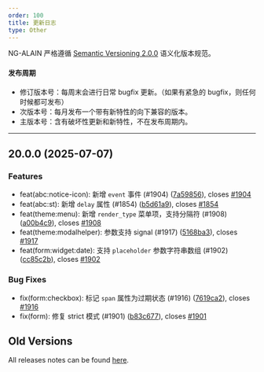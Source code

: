 ```yaml
---
order: 100
title: 更新日志
type: Other
---
```


NG-ALAIN 严格遵循 [Semantic Versioning 2.0.0](http://semver.org/lang/zh-CN/) 语义化版本规范。

#### 发布周期

* 修订版本号：每周末会进行日常 bugfix 更新。（如果有紧急的 bugfix，则任何时候都可发布）
* 次版本号：每月发布一个带有新特性的向下兼容的版本。
* 主版本号：含有破坏性更新和新特性，不在发布周期内。

---

## 20.0.0 (2025-07-07)

### Features

* feat(abc:notice-icon): 新增 `event` 事件 (#1904) ([7a59856](https://github.com/ng-alain/delon/commit/7a59856)), closes [#1904](https://github.com/ng-alain/delon/issues/1904)
* feat(abc:st): 新增 `delay` 属性 (#1854) ([b5d61a9](https://github.com/ng-alain/delon/commit/b5d61a9)), closes [#1854](https://github.com/ng-alain/delon/issues/1854)
* feat(theme:menu): 新增 `render_type` 菜单项，支持分隔符 (#1908) ([a00b4c9](https://github.com/ng-alain/delon/commit/a00b4c9)), closes [#1908](https://github.com/ng-alain/delon/issues/1908)
* feat(theme:modalhelper): 参数支持 signal (#1917) ([5168ba3](https://github.com/ng-alain/delon/commit/5168ba3)), closes [#1917](https://github.com/ng-alain/delon/issues/1917)
* feat(form:widget:date): 支持 `placeholder` 参数字符串数组 (#1902) ([cc85c2b](https://github.com/ng-alain/delon/commit/cc85c2b)), closes [#1902](https://github.com/ng-alain/delon/issues/1902)

### Bug Fixes

* fix(form:checkbox): 标记 `span` 属性为过期状态 (#1916) ([7619ca2](https://github.com/ng-alain/delon/commit/7619ca2)), closes [#1916](https://github.com/ng-alain/delon/issues/1916)
* fix(form): 修复 strict 模式 (#1901) ([b83c677](https://github.com/ng-alain/delon/commit/b83c677)), closes [#1901](https://github.com/ng-alain/delon/issues/1901)


## Old Versions

All releases notes can be found [here](https://github.com/ng-alain/ng-alain/releases).
